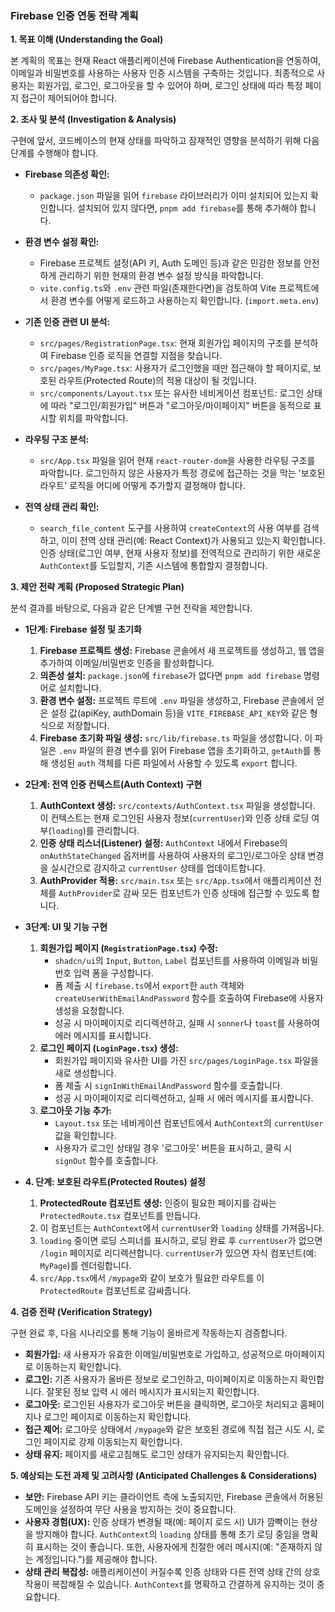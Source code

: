 ### **Firebase 인증 연동 전략 계획**

**1. 목표 이해 (Understanding the Goal)**

본 계획의 목표는 현재 React 애플리케이션에 Firebase Authentication을 연동하여, 이메일과 비밀번호를 사용하는 사용자 인증 시스템을 구축하는 것입니다. 최종적으로 사용자는 회원가입, 로그인, 로그아웃을 할 수 있어야 하며, 로그인 상태에 따라 특정 페이지 접근이 제어되어야 합니다.

**2. 조사 및 분석 (Investigation & Analysis)**

구현에 앞서, 코드베이스의 현재 상태를 파악하고 잠재적인 영향을 분석하기 위해 다음 단계를 수행해야 합니다.

*   **Firebase 의존성 확인:**
    *   `package.json` 파일을 읽어 `firebase` 라이브러리가 이미 설치되어 있는지 확인합니다. 설치되어 있지 않다면, `pnpm add firebase`를 통해 추가해야 합니다.

*   **환경 변수 설정 확인:**
    *   Firebase 프로젝트 설정(API 키, Auth 도메인 등)과 같은 민감한 정보를 안전하게 관리하기 위한 현재의 환경 변수 설정 방식을 파악합니다.
    *   `vite.config.ts`와 `.env` 관련 파일(존재한다면)을 검토하여 Vite 프로젝트에서 환경 변수를 어떻게 로드하고 사용하는지 확인합니다. (`import.meta.env`)

*   **기존 인증 관련 UI 분석:**
    *   `src/pages/RegistrationPage.tsx`: 현재 회원가입 페이지의 구조를 분석하여 Firebase 인증 로직을 연결할 지점을 찾습니다.
    *   `src/pages/MyPage.tsx`: 사용자가 로그인했을 때만 접근해야 할 페이지로, 보호된 라우트(Protected Route)의 적용 대상이 될 것입니다.
    *   `src/components/Layout.tsx` 또는 유사한 네비게이션 컴포넌트: 로그인 상태에 따라 "로그인/회원가입" 버튼과 "로그아웃/마이페이지" 버튼을 동적으로 표시할 위치를 파악합니다.

*   **라우팅 구조 분석:**
    *   `src/App.tsx` 파일을 읽어 현재 `react-router-dom`을 사용한 라우팅 구조를 파악합니다. 로그인하지 않은 사용자가 특정 경로에 접근하는 것을 막는 '보호된 라우트' 로직을 어디에 어떻게 추가할지 결정해야 합니다.

*   **전역 상태 관리 확인:**
    *   `search_file_content` 도구를 사용하여 `createContext`의 사용 여부를 검색하고, 이미 전역 상태 관리(예: React Context)가 사용되고 있는지 확인합니다. 인증 상태(로그인 여부, 현재 사용자 정보)를 전역적으로 관리하기 위한 새로운 `AuthContext`를 도입할지, 기존 시스템에 통합할지 결정합니다.

**3. 제안 전략 계획 (Proposed Strategic Plan)**

분석 결과를 바탕으로, 다음과 같은 단계별 구현 전략을 제안합니다.

*   **1단계: Firebase 설정 및 초기화**
    1.  **Firebase 프로젝트 생성:** Firebase 콘솔에서 새 프로젝트를 생성하고, 웹 앱을 추가하여 이메일/비밀번호 인증을 활성화합니다.
    2.  **의존성 설치:** `package.json`에 `firebase`가 없다면 `pnpm add firebase` 명령어로 설치합니다.
    3.  **환경 변수 설정:** 프로젝트 루트에 `.env` 파일을 생성하고, Firebase 콘솔에서 얻은 설정 값(apiKey, authDomain 등)을 `VITE_FIREBASE_API_KEY`와 같은 형식으로 저장합니다.
    4.  **Firebase 초기화 파일 생성:** `src/lib/firebase.ts` 파일을 생성합니다. 이 파일은 `.env` 파일의 환경 변수를 읽어 Firebase 앱을 초기화하고, `getAuth`를 통해 생성된 `auth` 객체를 다른 파일에서 사용할 수 있도록 `export` 합니다.

*   **2단계: 전역 인증 컨텍스트(Auth Context) 구현**
    1.  **AuthContext 생성:** `src/contexts/AuthContext.tsx` 파일을 생성합니다. 이 컨텍스트는 현재 로그인된 사용자 정보(`currentUser`)와 인증 상태 로딩 여부(`loading`)를 관리합니다.
    2.  **인증 상태 리스너(Listener) 설정:** `AuthContext` 내에서 Firebase의 `onAuthStateChanged` 옵저버를 사용하여 사용자의 로그인/로그아웃 상태 변경을 실시간으로 감지하고 `currentUser` 상태를 업데이트합니다.
    3.  **AuthProvider 적용:** `src/main.tsx` 또는 `src/App.tsx`에서 애플리케이션 전체를 `AuthProvider`로 감싸 모든 컴포넌트가 인증 상태에 접근할 수 있도록 합니다.

*   **3단계: UI 및 기능 구현**
    1.  **회원가입 페이지 (`RegistrationPage.tsx`) 수정:**
        *   `shadcn/ui`의 `Input`, `Button`, `Label` 컴포넌트를 사용하여 이메일과 비밀번호 입력 폼을 구성합니다.
        *   폼 제출 시 `firebase.ts`에서 `export`한 `auth` 객체와 `createUserWithEmailAndPassword` 함수를 호출하여 Firebase에 사용자 생성을 요청합니다.
        *   성공 시 마이페이지로 리디렉션하고, 실패 시 `sonner`나 `toast`를 사용하여 에러 메시지를 표시합니다.
    2.  **로그인 페이지 (`LoginPage.tsx`) 생성:**
        *   회원가입 페이지와 유사한 UI를 가진 `src/pages/LoginPage.tsx` 파일을 새로 생성합니다.
        *   폼 제출 시 `signInWithEmailAndPassword` 함수를 호출합니다.
        *   성공 시 마이페이지로 리디렉션하고, 실패 시 에러 메시지를 표시합니다.
    3.  **로그아웃 기능 추가:**
        *   `Layout.tsx` 또는 네비게이션 컴포넌트에서 `AuthContext`의 `currentUser` 값을 확인합니다.
        *   사용자가 로그인 상태일 경우 '로그아웃' 버튼을 표시하고, 클릭 시 `signOut` 함수를 호출합니다.

*   **4. 단계: 보호된 라우트(Protected Routes) 설정**
    1.  **ProtectedRoute 컴포넌트 생성:** 인증이 필요한 페이지를 감싸는 `ProtectedRoute.tsx` 컴포넌트를 만듭니다.
    2.  이 컴포넌트는 `AuthContext`에서 `currentUser`와 `loading` 상태를 가져옵니다.
    3.  `loading` 중이면 로딩 스피너를 표시하고, 로딩 완료 후 `currentUser`가 없으면 `/login` 페이지로 리디렉션합니다. `currentUser`가 있으면 자식 컴포넌트(예: `MyPage`)를 렌더링합니다.
    4.  `src/App.tsx`에서 `/mypage`와 같이 보호가 필요한 라우트를 이 `ProtectedRoute` 컴포넌트로 감싸줍니다.

**4. 검증 전략 (Verification Strategy)**

구현 완료 후, 다음 시나리오를 통해 기능이 올바르게 작동하는지 검증합니다.

*   **회원가입:** 새 사용자가 유효한 이메일/비밀번호로 가입하고, 성공적으로 마이페이지로 이동하는지 확인합니다.
*   **로그인:** 기존 사용자가 올바른 정보로 로그인하고, 마이페이지로 이동하는지 확인합니다. 잘못된 정보 입력 시 에러 메시지가 표시되는지 확인합니다.
*   **로그아웃:** 로그인된 사용자가 로그아웃 버튼을 클릭하면, 로그아웃 처리되고 홈페이지나 로그인 페이지로 이동하는지 확인합니다.
*   **접근 제어:** 로그아웃 상태에서 `/mypage`와 같은 보호된 경로에 직접 접근 시도 시, 로그인 페이지로 강제 이동되는지 확인합니다.
*   **상태 유지:** 페이지를 새로고침해도 로그인 상태가 유지되는지 확인합니다.

**5. 예상되는 도전 과제 및 고려사항 (Anticipated Challenges & Considerations)**

*   **보안:** Firebase API 키는 클라이언트 측에 노출되지만, Firebase 콘솔에서 허용된 도메인을 설정하여 무단 사용을 방지하는 것이 중요합니다.
*   **사용자 경험(UX):** 인증 상태가 변경될 때(예: 페이지 로드 시) UI가 깜빡이는 현상을 방지해야 합니다. `AuthContext`의 `loading` 상태를 통해 초기 로딩 중임을 명확히 표시하는 것이 좋습니다. 또한, 사용자에게 친절한 에러 메시지(예: "존재하지 않는 계정입니다.")를 제공해야 합니다.
*   **상태 관리 복잡성:** 애플리케이션이 커질수록 인증 상태와 다른 전역 상태 간의 상호작용이 복잡해질 수 있습니다. `AuthContext`를 명확하고 간결하게 유지하는 것이 중요합니다.
